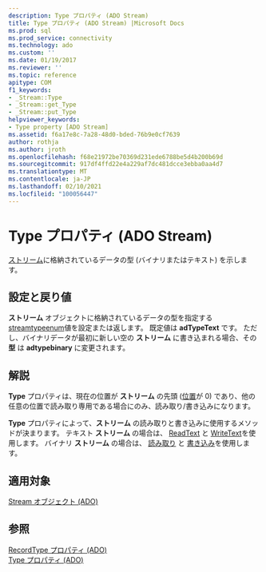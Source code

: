 ```yaml
---
description: Type プロパティ (ADO Stream)
title: Type プロパティ (ADO Stream) |Microsoft Docs
ms.prod: sql
ms.prod_service: connectivity
ms.technology: ado
ms.custom: ''
ms.date: 01/19/2017
ms.reviewer: ''
ms.topic: reference
apitype: COM
f1_keywords:
- _Stream::Type
- _Stream::get_Type
- _Stream::put_Type
helpviewer_keywords:
- Type property [ADO Stream]
ms.assetid: f6a17e8c-7a28-48d0-bded-76b9e0cf7639
author: rothja
ms.author: jroth
ms.openlocfilehash: f68e21972be70369d231ede6788be5d4b200b69d
ms.sourcegitcommit: 917df4ffd22e4a229af7dc481dcce3ebba0aa4d7
ms.translationtype: MT
ms.contentlocale: ja-JP
ms.lasthandoff: 02/10/2021
ms.locfileid: "100056447"
---
```

# <a name="type-property-ado-stream"></a>Type プロパティ (ADO Stream)
[ストリーム](./stream-object-ado.md)に格納されているデータの型 (バイナリまたはテキスト) を示します。  
  
## <a name="settings-and-return-values"></a>設定と戻り値  
 **ストリーム** オブジェクトに格納されているデータの型を指定する [streamtypeenum](./streamtypeenum.md)値を設定または返します。 既定値は **adTypeText** です。 ただし、バイナリデータが最初に新しい空の **ストリーム** に書き込まれる場合、その **型** は **adtypebinary** に変更されます。  
  
## <a name="remarks"></a>解説  
 **Type** プロパティは、現在の位置が **ストリーム** の先頭 ([位置](./position-property-ado.md)が 0) であり、他の任意の位置で読み取り専用である場合にのみ、読み取り/書き込みになります。  
  
 **Type** プロパティによって、**ストリーム** の読み取りと書き込みに使用するメソッドが決まります。 テキスト **ストリーム** の場合は、 [ReadText](./readtext-method.md) と [WriteText](./writetext-method.md)を使用します。 バイナリ **ストリーム** の場合は、 [読み取り](./read-method.md) と [書き込み](./write-method.md)を使用します。  
  
## <a name="applies-to"></a>適用対象  
 [Stream オブジェクト (ADO)](./stream-object-ado.md)  
  
## <a name="see-also"></a>参照  
 [RecordType プロパティ (ADO)](./recordtype-property-ado.md)   
 [Type プロパティ (ADO)](./type-property-ado.md)